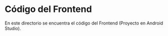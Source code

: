 # **Código del Frontend**
En este directorio se encuentra el código del Frontend (Proyecto en Android Studio).